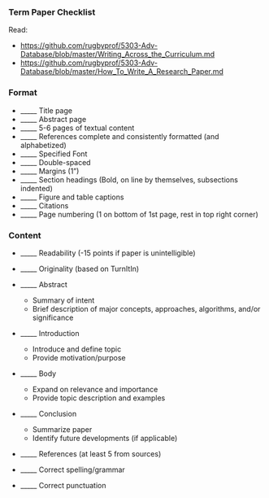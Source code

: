 ### Term Paper Checklist						

Read: 
- https://github.com/rugbyprof/5303-Adv-Database/blob/master/Writing_Across_the_Curriculum.md
- https://github.com/rugbyprof/5303-Adv-Database/blob/master/How_To_Write_A_Research_Paper.md

### Format 
 
- _____ Title page
- _____ Abstract page
- _____ 5-6 pages of textual content
- _____ References complete and consistently formatted (and alphabetized)
- _____ Specified Font 
- _____ Double-spaced
- _____ Margins (1”)
- _____ Section headings (Bold, on line by themselves, subsections indented)
- _____ Figure and table captions
- _____ Citations
- _____ Page numbering (1 on bottom of 1st page, rest in top right corner)
 

### Content 

- _____ Readability (-15 points if paper is unintelligible)

- _____ Originality (based on TurnItIn)

- _____ Abstract
    - Summary of intent
    - Brief description of major concepts, approaches, algorithms, and/or significance
- _____ Introduction
    - Introduce and define topic
    - Provide motivation/purpose
- _____ Body
    - Expand on relevance and importance
    - Provide topic description and examples
- _____ Conclusion
    - Summarize paper 
    - Identify future developments (if applicable)
- _____ References (at least 5 from sources)
- _____ Correct spelling/grammar
- _____ Correct punctuation 
